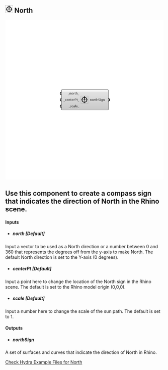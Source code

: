 ## ![](../../images/icons/North.png) North

![](../../images/components/North.png)

Use this component to create a compass sign that indicates the direction of North in the Rhino scene.
 -
 

#### Inputs
* ##### _north_ [Default]
Input a vector to be used as a North direction or a number between 0 and 360 that represents the degrees off from the y-axis to make North.  The default North direction is set to the Y-axis (0 degrees).
* ##### _centerPt_ [Default]
Input a point here to change the location of the North sign in the Rhino scene.  The default is set to the Rhino model origin (0,0,0).
* ##### _scale_ [Default]
Input a number here to change the scale of the sun path.  The default is set to 1.

#### Outputs
* ##### northSign
A set of surfaces and curves that indicate the direction of North in Rhino.


[Check Hydra Example Files for North](https://hydrashare.github.io/hydra/index.html?keywords=Ladybug_North)
